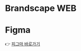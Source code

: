 # Brandscape WEB

# Figma

👉 [피그마 바로가기](https://www.figma.com/design/LaVql3ekHVLeTaMf2cHNYz/%EB%B8%8C%EB%9E%9C%EB%93%9C-%EC%8A%A4%EC%BC%80%EC%9D%B4%ED%94%84-%EC%9B%B9-%EC%8B%9C%EC%95%88)